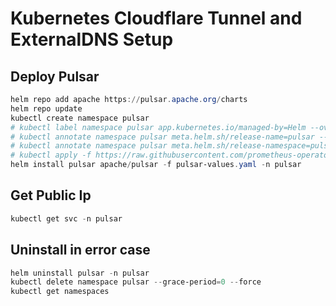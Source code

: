 # Kubernetes Cloudflare Tunnel and ExternalDNS Setup

## Deploy Pulsar
```powershell
helm repo add apache https://pulsar.apache.org/charts
helm repo update
kubectl create namespace pulsar
# kubectl label namespace pulsar app.kubernetes.io/managed-by=Helm --overwrite
# kubectl annotate namespace pulsar meta.helm.sh/release-name=pulsar --overwrite
# kubectl annotate namespace pulsar meta.helm.sh/release-namespace=pulsar --overwrite
# kubectl apply -f https://raw.githubusercontent.com/prometheus-operator/prometheus-operator/main/bundle.yaml
helm install pulsar apache/pulsar -f pulsar-values.yaml -n pulsar
```    
 ## Get Public Ip
```powershell
kubectl get svc -n pulsar
```

## Uninstall in error case
```powershell
helm uninstall pulsar -n pulsar
kubectl delete namespace pulsar --grace-period=0 --force
kubectl get namespaces

``` 
